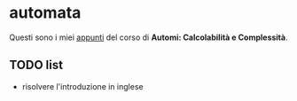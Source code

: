 # automata

Questi sono i miei [appunti](<https://raw.githubusercontent.com/aflaag-notes/automata/main/src/Automi: Calcolabilità e Complessità.pdf>) del corso di **Automi: Calcolabilità e Complessità**.

## TODO list

- risolvere l'introduzione in inglese

